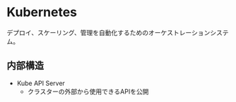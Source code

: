 # Kubernetes

デプロイ、スケーリング、管理を自動化するためのオーケストレーションシステム。

## 内部構造

- Kube API Server
  - クラスターの外部から使用できるAPIを公開